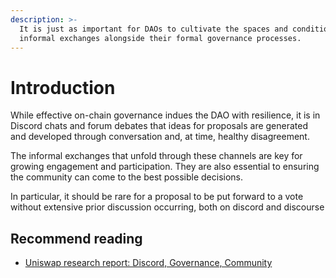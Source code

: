 ```yaml
---
description: >-
  It is just as important for DAOs to cultivate the spaces and conditions for
  informal exchanges alongside their formal governance processes.
---
```


# Introduction

While effective on-chain governance indues the DAO with resilience, it is in Discord chats and forum debates that ideas for proposals are generated and developed through conversation and, at time, healthy disagreement.

The informal exchanges that unfold through these channels are key for growing engagement and participation. They are also essential to ensuring the community can come to the best possible decisions.

In particular, it should be rare for a proposal to be put forward to a vote without extensive prior discussion occurring, both on discord and discourse

## Recommend reading

* [Uniswap research report: Discord, Governance, Community](https://www.notion.so/Uniswap-Research-Report-Discord-Governance-Community-eb545f60b0ba4c30af066ca1a855e0fe)



